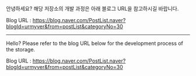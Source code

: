 안녕하세요? 해당 저장소의 개발 과정은 아래 블로그 URL을 참고하시길 바랍니다.

Blog URL : https://blog.naver.com/PostList.naver?blogId=urmyver&from=postList&categoryNo=30

___________________________

Hello? Please refer to the blog URL below for the development process of the storage.

Blog URL : https://blog.naver.com/PostList.naver?blogId=urmyver&from=postList&categoryNo=30
